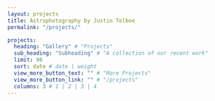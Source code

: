 ```yaml
---
layout: projects
title: Astrophotography by Justin Tolboe
permalink: "/projects/"

projects:
  heading: "Gallery" # "Projects"
  sub_heading: "Subheading" # "A collection of our recent work"
  limit: 96
  sort: date # date | weight
  view_more_button_text: "" # "More Projects"
  view_more_button_link: "" # "/projects"
  columns: 3 # 1 | 2 | 3 | 4
---
```

